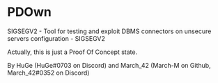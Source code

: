 # PDOwn
SIGSEGV2 - Tool for testing and exploit DBMS connectors on unsecure servers configuration - SIGSEGV2

Actually, this is just a Proof Of Concept state.

By HuGe (HuGe#0703 on Discord) and March_42 (March-M on Github, March_42#0352 on Discord)
